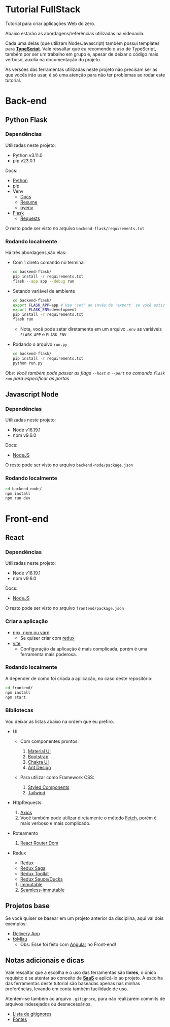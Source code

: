 # Tutorial FullStack

Tutorial para criar aplicações Web do zero.

Abaixo estarão as abordagens/referências utilizadas na videoaula.

Cada uma delas (que utilizam Node/Javascript) também possui templates para [**TypeScript**](https://www.typescriptlang.org/). Vale ressaltar que eu recomendo o uso de TypeScript, também por ser um trabalho em grupo e, apesar de deixar o código mais verboso, auxilia na documentação do projeto.

As versões das ferramentas utilizadas neste projeto não precisam ser as que vocês irão usar, é só uma atenção para não ter problemas ao rodar este tutorial.

# Back-end

## Python Flask

### Dependências

Utilizadas neste projeto:

- Python v3.11.0
- pip v23.0.1

Docs:

- [Python](https://www.python.org/downloads/)
- [pip](https://pip.pypa.io/en/stable/installing/)
- Venv
  - [Docs](https://docs.python.org/3/library/venv.html)
  - [Resume](https://packaging.python.org/en/latest/tutorials/installing-packages/#creating-and-using-virtual-environments)
  - [pyenv](https://github.com/pyenv/pyenv#readme)
- [Flask](https://flask.palletsprojects.com/en/2.2.x/installation/#install-flask)
  - [Requests](https://flask.palletsprojects.com/en/2.2.x/api/#flask.Request)

O resto pode ser visto no arquivo `backend-flask/requirements.txt`

### Rodando localmente

Há três abordagens,são elas:

- Com 1 direto comando no terminal
  ```sh
  cd backend-flask/
  pip install -r requirements.txt
  flask --app app --debug run
  ```
- Setando variável de ambiente

  ```sh
  cd backend-flask/
  export FLASK_APP=app # Use 'set' ao invés de 'export' se você estiver usando Windows
  export FLASK_ENV=development
  pip install -r requirements.txt
  flask run
  ```

  - Nota, você pode setar diretamente em um arquivo `.env` as variáveis `FLASK_APP` e `FLASK_ENV`

- Rodando o arquivo `run.py`
  ```sh
  cd backend-flask/
  pip install -r requirements.txt
  python run.py
  ```

_Obs: Você também pode passar as flags `--host` e `--port` no comando `flask run` para especificar as portas_

## Javascript Node

### Dependências

Utilizadas neste projeto:

- Node v16.19.1
- npm v9.6.0

Docs:

- [NodeJS](https://nodejs.org/en/download/)

O resto pode ser visto no arquivo `backend-node/package.json`

### Rodando localmente

```sh
cd backend-node/
npm install
npm run dev
```

# Front-end

## React

### Dependências

Utilizadas neste projeto:

- Node v16.19.1
- npm v9.6.0

Docs:

- [NodeJS](https://nodejs.org/en/download/)

O resto pode ser visto no arquivo `frontend/package.json`

### Criar a aplicação

- [npx, npm ou yarn](https://create-react-app.dev/docs/getting-started)
  - Se quiser criar com [redux](https://react-redux.js.org/introduction/getting-started#using-create-react-app)
- [vite](https://vitejs.dev/guide/#trying-vite-online)
  - Configuração da aplicação é mais complicada, porém é uma ferramenta mais poderosa.

### Rodando localmente

A depender de como foi criada a aplicação, no caso deste repositório:

```sh
cd frontend/
npm install
npm start
```

### Bibliotecas

Vou deixar as listas abaixo na ordem que eu prefiro.

- UI

  - Com componentes prontos:

    1. [Material UI](https://mui.com/material-ui/getting-started/installation/)
    2. [Bootstrap](https://react-bootstrap.github.io/getting-started/introduction)
    3. [Chakra UI](https://chakra-ui.com/docs/getting-started)
    4. [Ant Design](https://ant.design/docs/react/introduce)

  - Para utilizar como Framework CSS:

    1. [Styled Components](https://styled-components.com/)
    2. [Tailwind](https://tailwindcss.com/docs/installation)

- HttpRequests

  1. [Axios](https://www.npmjs.com/package/axios#installing)
  2. Você também pode utilizar diretamente o método [Fetch](https://developer.mozilla.org/pt-BR/docs/Web/API/Fetch_API/Using_Fetch), porém é mais verboso e mais complicado.

- Roteamento

  1. [React Router Dom](https://reactrouter.com/en/main/start/tutorial#setup)

- Redux
  - [Redux](https://redux.js.org/introduction/getting-started)
  - [Redux Saga](https://redux-saga.js.org/docs/introduction/GettingStarted)
  - [Redux Toolkit](https://redux-toolkit.js.org/introduction/getting-started)
  - [Redux Sauce/Ducks](https://github.com/jkeam/reduxsauce#readme)
  1. [Immutable](https://immutable-js.com/#getting-started)
  2. [Seamless-immutable](https://github.com/rtfeldman/seamless-immutable#readme)

## Projetos base

Se você quiser se basear em um projeto anterior da disciplina, aqui vai dois exemplos:

- [Delivery App](https://github.com/Enriqson/ess-delivery-app)
- [foMiau](https://github.com/pedrojlsilva/ess-delivery-app)
  - Obs: Esse foi feito com [Angular](https://angular.io/docs) no Front-end!

## Notas adicionais e dicas

Vale ressaltar que a escolha e o uso das ferramentas são **livres**, o único requisito é se atentar ao conceito de [**SaaS**](https://pt.wikipedia.org/wiki/Software_como_servi%C3%A7o) e aplicá-lo ao projeto. A escolha das ferramentas deste tutorial são baseadas apenas nas minhas preferências, levando em conta também facilidade de uso.

Atentem-se também ao arquivo `.gitignore`, para não realizarem commits de arquivos indesejados ou desnecessários.

- [Lista de gitignores](https://github.com/github/gitignore/)
- [Fontes](https://fonts.google.com/)
